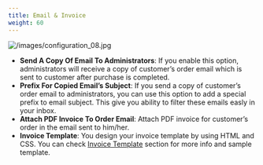 ```yaml
---
title: Email & Invoice
weight: 60
---
```

![/images/configuration_08.jpg](/images/configuration_08.jpg)

*   **Send A Copy Of Email To Administrators**: If you enable this option, administrators will receive a copy of customer’s order email which is sent to customer after purchase is completed.
*   **Prefix For Copied Email’s Subject**: If you send a copy of customer’s order email to administrators, you can use this option to add a special prefix to email subject. This give you ability to filter these emails easly in your inbox.
*   **Attach PDF Invoice To Order Email**: Attach PDF invoice for customer’s order in the email sent to him/her.
*   **Invoice Template**: You design your invoice template by using HTML and CSS. You can check [Invoice Template](invoicetemplate.html#ref-invoice-template) section for more info and sample template.
